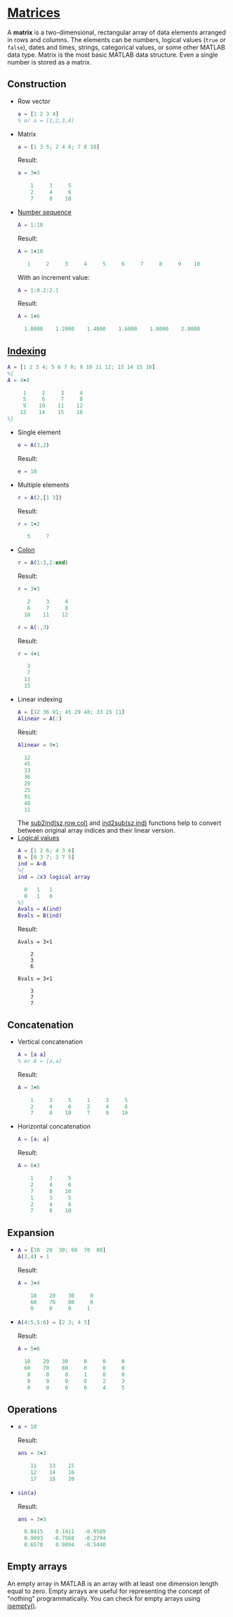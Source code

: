 # [Matrices](https://www.mathworks.com/help/matlab/matrices-and-arrays.html)
A **matrix** is a two-dimensional, rectangular array of data elements arranged in rows and columns. The elements can be numbers, logical values (`true` or `false`), dates and times, strings, categorical values, or some other MATLAB data type. Matrix is the most basic MATLAB data structure. Even a single number is stored as a matrix.

## Construction
- Row vector
  ```matlab
  a = [1 2 3 4]
  % or a = [1,2,3,4]
  ```
- Matrix
  ```matlab
  a = [1 3 5; 2 4 6; 7 8 10]
  ```
  Result:
  ```matlab
  a = 3×3

      1     3     5
      2     4     6
      7     8    10
  ```
- [Number sequence](https://www.mathworks.com/help/matlab/ref/colon.html)
  ```matlab
  A = 1:10
  ```
  Result:
  ```matlab
  A = 1×10

     1     2     3     4     5     6     7     8     9    10
  ```
  With an increment value:
  ```matlab
  A = 1:0.2:2.1
  ```
  Result:
  ```matlab
  A = 1×6

    1.0000    1.2000    1.4000    1.6000    1.8000    2.0000
  ```

## [Indexing](https://www.mathworks.com/help/matlab/math/array-indexing.html)
```matlab
A = [1 2 3 4; 5 6 7 8; 9 10 11 12; 13 14 15 16]
%{
A = 4×4

     1     2     3     4
     5     6     7     8
     9    10    11    12
    13    14    15    16
%}
```
- Single element
  ```matlab
  e = A(3,2)
  ```
  Result:
  ```matlab
  e = 10
  ```
- Multiple elements
  ```matlab
  r = A(2,[1 3])
  ```
  Result:
  ```matlab
  r = 1×2

     5     7
  ```
- [Colon](https://www.mathworks.com/help/matlab/math/array-indexing.html)
  ```matlab
  r = A(1:3,2:end)
  ```
  Result:
  ```matlab
  r = 3×3

     2     3     4
     6     7     8
    10    11    12
  ```
  ```matlab
  r = A(:,3)
  ```
  Result:
  ```matlab
  r = 4×1

     3
     7
    11
    15
  ```
- Linear indexing
  ```matlab
  A = [12 36 91; 45 29 48; 33 25 11]
  Alinear = A(:)
  ```
  Result:
  ```matlab
  Alinear = 9×1

    12
    45
    33
    36
    29
    25
    91
    48
    11
  ```
  The [sub2ind(sz,row,col)](https://www.mathworks.com/help/matlab/ref/sub2ind.html) and [ind2sub(sz,ind)](https://www.mathworks.com/help/matlab/ref/ind2sub.html) functions help to convert between original array indices and their linear version.
- [Logical values](https://www.mathworks.com/help/matlab/matlab_prog/find-array-elements-that-meet-a-condition.html)
  ```matlab
  A = [1 2 6; 4 3 6]
  B = [0 3 7; 3 7 5]
  ind = A<B
  %{
  ind = 2x3 logical array

    0   1   1
    0   1   0
  %}
  Avals = A(ind)
  Bvals = B(ind)
  ```
  Result:
  ```
  Avals = 3×1

      2
      3
      6
  
  Bvals = 3×1

      3
      7
      7
  ```

## Concatenation
- Vertical concatenation
  ```matlab
  A = [a a]
  % or A = [a,a]
  ```
  Result:
  ```matlab
  A = 3×6

      1     3     5     1     3     5
      2     4     6     2     4     6
      7     8    10     7     8    10
  ```
- Horizontal concatenation
  ```matlab
  A = [a; a]
  ```
  Result:
  ```matlab
  A = 6×3

      1     3     5
      2     4     6
      7     8    10
      1     3     5
      2     4     6
      7     8    10
  ```

## Expansion
- ```matlab
  A = [10  20  30; 60  70  80]
  A(3,4) = 1
  ```
  Result:
  ```matlab
  A = 3×4

      10    20    30     0
      60    70    80     0
      0     0     0     1
  ```
- ```matlab
  A(4:5,5:6) = [2 3; 4 5]
  ```
  Result:
  ```matlab
  A = 5×6

    10    20    30     0     0     0
    60    70    80     0     0     0
     0     0     0     1     0     0
     0     0     0     0     2     3
     0     0     0     0     4     5
  ```

## Operations
- ```matlab
  a + 10
  ```
  Result:
  ```matlab
  ans = 3×3

      11    13    15
      12    14    16
      17    18    20
  ```
- ```matlab
  sin(a)
  ```
  Result:
  ```matlab
  ans = 3×3

    0.8415    0.1411   -0.9589
    0.9093   -0.7568   -0.2794
    0.6570    0.9894   -0.5440
  ```

## Empty arrays
An empty array in MATLAB is an array with at least one dimension length equal to zero. Empty arrays are useful for representing the concept of "nothing" programmatically. You can check for empty arrays using [isempty()](https://www.mathworks.com/help/matlab/ref/tscollection.isempty.html).